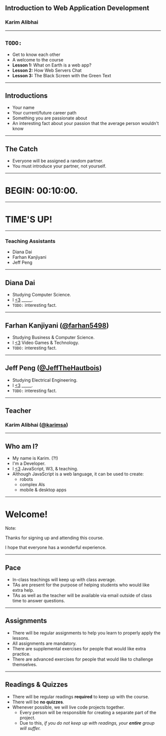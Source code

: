 ## Introduction to Web Application Development
### Karim Alibhai <!-- .element: class="padded-bottom"  -->

---

## `TODO:`

 - Get to know each other
 - A welcome to the course
 - **Lesson 1:** What on Earth is a web app?
 - **Lesson 2:** How Web Servers Chat
 - **Lesson 3:** The Black Screen with the Green Text

---

## Introductions

 - Your name
 - Your current/future career path
 - Something you are passionate about
 - An interesting fact about your passion that the average person wouldn't know

----

## The Catch

 - Everyone will be assigned a random partner.
 - You must introduce your partner, not yourself.

----

<!-- .slide: data-state="timeable" -->
# BEGIN: 00:10:00. <!-- .element: class="timer" -->

----

# TIME'S UP!

---

### Teaching Assistants

 - Diana Dai
 - Farhan Kanjiyani
 - Jeff Peng

---

## Diana Dai

 - Studying Computer Science.
 - I [<3]() _____.
 - `TODO:` interesting fact.

----

## Farhan Kanjiyani ([@farhan5498](https://github.com/farhan5498))

 - Studying Business & Computer Science.
 - I [<3]() Video Games & Technology.
 - `TODO:` interesting fact.

----

## Jeff Peng ([@JeffTheHautbois](https://github.com/JeffTheHautbois))

 - Studying Electrical Engineering.
 - I [<3]() _____.
 - `TODO:` interesting fact.

---

## Teacher
### Karim Alibhai ([@karimsa](gh.alibhai.co))

----

## Who am I?

 - My name is Karim. (?!)
 - I'm a Developer.
 - I [<3]() JavaScript, W3, & teaching.
 - Although JavaScript is a web language, it can be used to create:
    - robots
    - complex AIs
    - mobile & desktop apps

---

# Welcome!

Note:

Thanks for signing up and attending this course.

I hope that everyone has a wonderful experience.

----

## Pace

 - In-class teachings will keep up with class average.
 - TAs are present for the purpose of helping students who would like extra help.
 - TAs as well as the teacher will be available via email outside of class time to answer questions.

----

## Assignments

 - There will be regular assignments to help you learn to properly apply the lessons.
 - All assignments are mandatory.
 - There are supplemental exercises for people that would like extra practice.
 - There are advanced exercises for people that would like to challenge themselves.

----

## Readings & Quizzes

 - There will be regular readings **required** to keep up with the course.
 - There will be **no quizzes**.
 - Whenever possible, we will live code projects together.
    - Every person will be responsible for creating a separate part of the project.
    - Due to this, *if you do not keep up with readings, your **entire** group will suffer.*